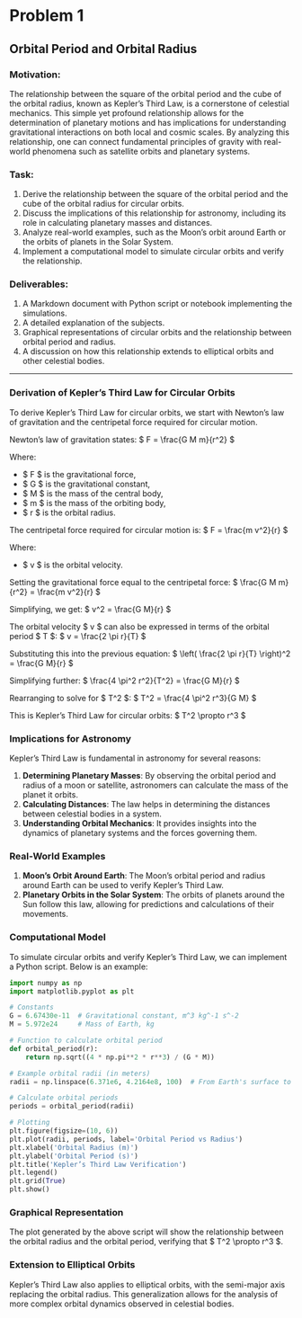 # Problem 1

## Orbital Period and Orbital Radius

### Motivation:

The relationship between the square of the orbital period and the cube of the orbital radius, known as Kepler’s Third Law, is a cornerstone of celestial mechanics. This simple yet profound relationship allows for the determination of planetary motions and has implications for understanding gravitational interactions on both local and cosmic scales. By analyzing this relationship, one can connect fundamental principles of gravity with real-world phenomena such as satellite orbits and planetary systems.

### Task:

1. Derive the relationship between the square of the orbital period and the cube of the orbital radius for circular orbits.
2. Discuss the implications of this relationship for astronomy, including its role in calculating planetary masses and distances.
3. Analyze real-world examples, such as the Moon’s orbit around Earth or the orbits of planets in the Solar System.
4. Implement a computational model to simulate circular orbits and verify the relationship.

### Deliverables:

1. A Markdown document with Python script or notebook implementing the simulations.
2. A detailed explanation of the subjects.
3. Graphical representations of circular orbits and the relationship between orbital period and radius.
4. A discussion on how this relationship extends to elliptical orbits and other celestial bodies.

---

### Derivation of Kepler’s Third Law for Circular Orbits

To derive Kepler’s Third Law for circular orbits, we start with Newton’s law of gravitation and the centripetal force required for circular motion.

Newton’s law of gravitation states:
$ F = \frac{G M m}{r^2} $

Where:
- $ F $ is the gravitational force,
- $ G $ is the gravitational constant,
- $ M $ is the mass of the central body,
- $ m $ is the mass of the orbiting body,
- $ r $ is the orbital radius.

The centripetal force required for circular motion is:
$ F = \frac{m v^2}{r} $

Where:
- $ v $ is the orbital velocity.

Setting the gravitational force equal to the centripetal force:
$ \frac{G M m}{r^2} = \frac{m v^2}{r} $

Simplifying, we get:
$ v^2 = \frac{G M}{r} $

The orbital velocity $ v $ can also be expressed in terms of the orbital period $ T $:
$ v = \frac{2 \pi r}{T} $

Substituting this into the previous equation:
$ \left( \frac{2 \pi r}{T} \right)^2 = \frac{G M}{r} $

Simplifying further:
$ \frac{4 \pi^2 r^2}{T^2} = \frac{G M}{r} $

Rearranging to solve for $ T^2 $:
$ T^2 = \frac{4 \pi^2 r^3}{G M} $

This is Kepler’s Third Law for circular orbits:
$ T^2 \propto r^3 $

### Implications for Astronomy

Kepler’s Third Law is fundamental in astronomy for several reasons:

1. **Determining Planetary Masses**: By observing the orbital period and radius of a moon or satellite, astronomers can calculate the mass of the planet it orbits.
2. **Calculating Distances**: The law helps in determining the distances between celestial bodies in a system.
3. **Understanding Orbital Mechanics**: It provides insights into the dynamics of planetary systems and the forces governing them.

### Real-World Examples

1. **Moon’s Orbit Around Earth**: The Moon’s orbital period and radius around Earth can be used to verify Kepler’s Third Law.
2. **Planetary Orbits in the Solar System**: The orbits of planets around the Sun follow this law, allowing for predictions and calculations of their movements.

### Computational Model

To simulate circular orbits and verify Kepler’s Third Law, we can implement a Python script. Below is an example:

```python
import numpy as np
import matplotlib.pyplot as plt

# Constants
G = 6.67430e-11  # Gravitational constant, m^3 kg^-1 s^-2
M = 5.972e24     # Mass of Earth, kg

# Function to calculate orbital period
def orbital_period(r):
    return np.sqrt((4 * np.pi**2 * r**3) / (G * M))

# Example orbital radii (in meters)
radii = np.linspace(6.371e6, 4.2164e8, 100)  # From Earth's surface to Moon's orbit

# Calculate orbital periods
periods = orbital_period(radii)

# Plotting
plt.figure(figsize=(10, 6))
plt.plot(radii, periods, label='Orbital Period vs Radius')
plt.xlabel('Orbital Radius (m)')
plt.ylabel('Orbital Period (s)')
plt.title('Kepler’s Third Law Verification')
plt.legend()
plt.grid(True)
plt.show()
```

### Graphical Representation

The plot generated by the above script will show the relationship between the orbital radius and the orbital period, verifying that $ T^2 \propto r^3 $.

### Extension to Elliptical Orbits

Kepler’s Third Law also applies to elliptical orbits, with the semi-major axis replacing the orbital radius. This generalization allows for the analysis of more complex orbital dynamics observed in celestial bodies.
